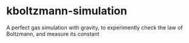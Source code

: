 # kboltzmann-simulation
A perfect gas simulation with gravity, to experimently check the law of Boltzmann, and measure its constant

